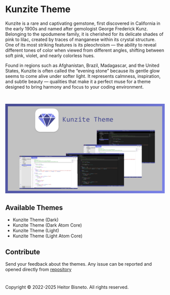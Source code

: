 # Kunzite Theme

Kunzite is a rare and captivating gemstone, first discovered in California in the early 1900s and named after gemologist George Frederick Kunz. Belonging to the spodumene family, it is cherished for its delicate shades of pink to lilac, created by traces of manganese within its crystal structure. One of its most striking features is its pleochroism — the ability to reveal different tones of color when viewed from different angles, shifting between soft pink, violet, and nearly colorless hues.

Found in regions such as Afghanistan, Brazil, Madagascar, and the United States, Kunzite is often called the “evening stone” because its gentle glow seems to come alive under softer light. It represents calmness, inspiration, and subtle beauty — qualities that make it a perfect muse for a theme designed to bring harmony and focus to your coding environment.

<br>

![Kunzite Theme for Visual Studio Code](https://raw.githubusercontent.com/hbisneto/kunzite-theme/refs/heads/main/assets/banner.png)

## Available Themes

- Kunzite Theme (Dark)
- Kunzite Theme (Dark Atom Core)
- Kunzite Theme (Light)
- Kunzite Theme (Light Atom Core)

## Contribute

Send your feedback about the themes. Any issue can be reported and opened directly from [repository](https://github.com/hbisneto/kunzite-theme)

#

Copyright © 2022-2025 Heitor Bisneto. All rights reserved.